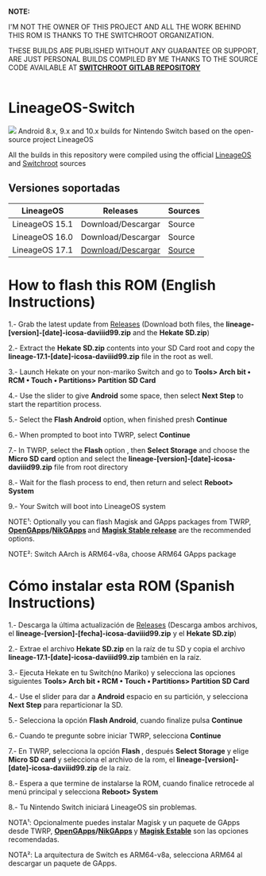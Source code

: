 <b>NOTE:</b>

I'M NOT THE OWNER OF THIS PROJECT AND ALL THE WORK BEHIND THIS ROM IS THANKS TO THE SWITCHROOT ORGANIZATION.

THESE BUILDS ARE PUBLISHED WITHOUT ANY GUARANTEE OR SUPPORT, ARE JUST PERSONAL BUILDS COMPILED BY ME THANKS TO THE SOURCE CODE AVAILABLE AT <b><a href="https://gitlab.com/switchroot/android/android_device_nvidia_t210-common/-/tree/lineage-17.1">SWITCHROOT GITLAB REPOSITORY</b></a>
<br/>
<br/>


# LineageOS-Switch
<img src="https://github.com/daviiid99/Lineageos-17.1-T210-Switch-/blob/main/qbuilds.png">
Android 8.x, 9.x and 10.x builds for Nintendo Switch based on the open-source project LineageOS
<br/>

All the builds in this repository were compiled using the official <a href="https://github.com/LineageOS/android">LineageOS</a> and <a href="https://gitlab.com/switchroot/android">Switchroot</a> sources

## Versiones soportadas

| LineageOS           | Releases                                   | Sources          |
| ------------------- | -------------------------------------------|-------------------|
| LineageOS 15.1      |  Download/Descargar| Source|
| LineageOS 16.0      |  Download/Descargar| Source|
| LineageOS 17.1      |  <a href="https://github.com/daviiid99/LineageOS-Switch-T210/releases/tag/20201226">Download/Descargar</a>|<a href="https://gitlab.com/switchroot/android/android_device_nvidia_t210-common/-/tree/lineage-17.1">Source</a>|



# How to flash this ROM (English Instructions)

1.- Grab the latest update from <a href="https://github.com/daviiid99/Lineageos-17.1-T210-Switch/releases">Releases</a>
  (Download both files, the <b>lineage-[version]-[date]-icosa-daviiid99.zip</b> and the <b>Hekate SD.zip</b>)
  
2.- Extract the <b>Hekate SD.zip</b> contents into your SD Card root and copy the <b>lineage-17.1-[date]-icosa-daviiid99.zip</b> file in the root as well.
  
3.- Launch Hekate on your non-mariko Switch and go to <b>Tools> Arch bit • RCM • Touch • Partitions> Partition SD Card</b>

4.- Use the slider to give <b>Android</b> some space, then select <b>Next Step</b> to start the repartition process.
  
5.- Select the <b>Flash Android</b> option, when finished presh <b>Continue</b>
  
6.- When prompted to boot into TWRP, select <b>Continue</b>
  
7.- In TWRP, select the <b> Flash </b> option , then <b>Select Storage</b> and choose the <b>Micro SD card</b> option and select the <b>lineage-[version]-[date]-icosa-daviiid99.zip</b> file from root directory
  
8.- Wait for the flash process to end, then return and select <b>Reboot> System</b>
 
9.- Your Switch will boot into LineageOS system
 
NOTE¹: Optionally you can flash Magisk and GApps packages from TWRP, <b><a href="https://opengapps.org/">OpenGApps</a>/<a href="https://sourceforge.net/projects/nikgapps/files/Releases/NikGapps-Q/">NikGApps</a> </b> and <b><a href="https://github.com/topjohnwu/Magisk/releases">Magisk Stable release</a></b> are the recommended options.

NOTE²: Switch AArch is ARM64-v8a, choose ARM64 GApps package

# Cómo instalar esta ROM (Spanish Instructions)

1.- Descarga la última actualización de <a href="https://github.com/daviiid99/Lineageos-17.1-T210-Switch/releases">Releases</a>
  (Descarga ambos archivos, el <b>lineage-[version]-[fecha]-icosa-daviiid99.zip</b> y el <b>Hekate SD.zip</b>)
  
2.- Extrae el archivo <b>Hekate SD.zip</b> en la raíz de tu SD y copia el archivo <b>lineage-17.1-[date]-icosa-daviiid99.zip</b> también en la raíz.
  
3.- Ejecuta Hekate en tu Switch(no Mariko) y selecciona las opciones siguientes <b>Tools> Arch bit • RCM • Touch • Partitions> Partition SD Card</b>

4.- Use el slider para dar a <b>Android</b> espacio en su partición, y selecciona <b>Next Step</b> para reparticionar la SD.
  
5.- Selecciona la opción <b>Flash Android</b>, cuando finalize pulsa <b>Continue</b>
  
6.- Cuando te pregunte sobre iniciar TWRP, selecciona <b>Continue</b>
  
7.- En TWRP, selecciona la opción <b> Flash </b>, después <b>Select Storage</b> y elige <b>Micro SD card</b> y selecciona el archivo de la rom, el <b>lineage-[version]-[date]-icosa-daviiid99.zip</b> de la raíz.
  
8.- Espera a que termine de instalarse la ROM, cuando finalice retrocede al menú principal y selecciona <b>Reboot> System</b>
 
8.- Tu Nintendo Switch iniciará LineageOS sin problemas.
 
NOTA¹: Opcionalmente puedes instalar Magisk y un paquete de GApps desde TWRP, <b><a href="https://opengapps.org/">OpenGApps</a>/<a href="https://sourceforge.net/projects/nikgapps/files/Releases/NikGapps-Q/">NikGApps</a> </b> y <b><a href="https://github.com/topjohnwu/Magisk/releases">Magisk Estable</a></b> son las opciones recomendadas.

NOTA²: La arquitectura de Switch es ARM64-v8a, selecciona ARM64 al descargar un paquete de GApps.
